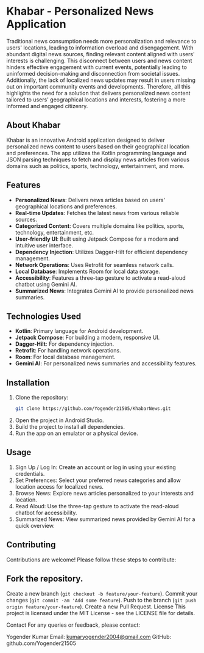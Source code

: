 # Khabar - Personalized News Application

Traditional news consumption needs more personalization and relevance to users' locations, leading to information overload and disengagement. With abundant digital news sources, finding relevant content aligned with users' interests is challenging. This disconnect between users and news content hinders effective engagement with current events, potentially leading to uninformed decision-making and disconnection from societal issues. Additionally, the lack of localized news updates may result in users missing out on important community events and developments. Therefore, all this highlights the need for a solution that delivers personalized news content tailored to users' geographical locations and interests, fostering a more informed and engaged citizenry.

## About Khabar

Khabar is an innovative Android application designed to deliver personalized news content to users based on their geographical location and preferences. The app utilizes the Kotlin programming language and JSON parsing techniques to fetch and display news articles from various domains such as politics, sports, technology, entertainment, and more.

## Features

- **Personalized News**: Delivers news articles based on users' geographical locations and preferences.
- **Real-time Updates**: Fetches the latest news from various reliable sources.
- **Categorized Content**: Covers multiple domains like politics, sports, technology, entertainment, etc.
- **User-friendly UI**: Built using Jetpack Compose for a modern and intuitive user interface.
- **Dependency Injection**: Utilizes Dagger-Hilt for efficient dependency management.
- **Network Operations**: Uses Retrofit for seamless network calls.
- **Local Database**: Implements Room for local data storage.
- **Accessibility**: Features a three-tap gesture to activate a read-aloud chatbot using Gemini AI.
- **Summarized News**: Integrates Gemini AI to provide personalized news summaries.

## Technologies Used

- **Kotlin**: Primary language for Android development.
- **Jetpack Compose**: For building a modern, responsive UI.
- **Dagger-Hilt**: For dependency injection.
- **Retrofit**: For handling network operations.
- **Room**: For local database management.
- **Gemini AI**: For personalized news summaries and accessibility features.

## Installation

1. Clone the repository:
   ```sh
   git clone https://github.com/Yogender21505/KhabarNews.git
2. Open the project in Android Studio.
3. Build the project to install all dependencies.
4. Run the app on an emulator or a physical device.

## Usage
1. Sign Up / Log In: Create an account or log in using your existing credentials.
2. Set Preferences: Select your preferred news categories and allow location access for localized news.
3. Browse News: Explore news articles personalized to your interests and location.
4. Read Aloud: Use the three-tap gesture to activate the read-aloud chatbot for accessibility.
5. Summarized News: View summarized news provided by Gemini AI for a quick overview.
## Contributing
Contributions are welcome! Please follow these steps to contribute:

## Fork the repository.
Create a new branch (`git checkout -b feature/your-feature`).
Commit your changes (`git commit -am 'Add some feature`).
Push to the branch (`git push origin feature/your-feature`).
Create a new Pull Request.
License
This project is licensed under the MIT License - see the LICENSE file for details.

Contact
For any queries or feedback, please contact:

Yogender Kumar
Email: kumaryogender2004@gmail.com 
GitHub: github.com/Yogender21505
